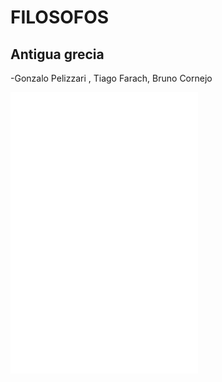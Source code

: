 # FILOSOFOS
## Antigua grecia
-Gonzalo Pelizzari , Tiago Farach, Bruno Cornejo

![pitagoras](./Pitagoras.md)
![parmenides](./Parmenides2.md)
![tales](./READMEtf.md)

